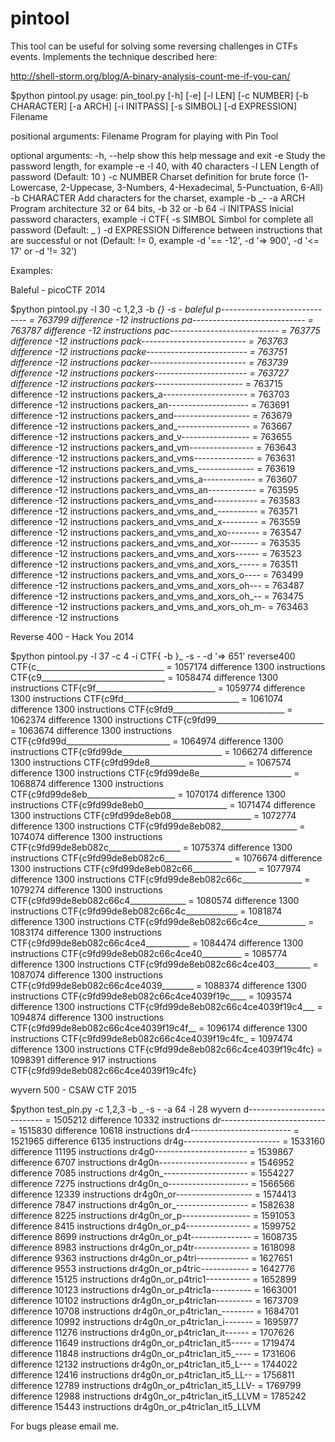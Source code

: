 # pintool

This tool can be useful for solving some reversing challenges in CTFs events. Implements the technique described here:

  http://shell-storm.org/blog/A-binary-analysis-count-me-if-you-can/
  
  
  
  
$python pintool.py 
usage: pin_tool.py [-h] [-e] [-l LEN] [-c NUMBER] [-b CHARACTER] [-a ARCH]
                   [-i INITPASS] [-s SIMBOL] [-d EXPRESSION]
                   Filename

positional arguments:
  Filename       Program for playing with Pin Tool

optional arguments:
  -h, --help     show this help message and exit
  -e             Study the password length, for example -e -l 40, with 40
                 characters
  -l LEN         Length of password (Default: 10 )
  -c NUMBER      Charset definition for brute force (1-Lowercase, 2-Uppecase,
                 3-Numbers, 4-Hexadecimal, 5-Punctuation, 6-All)
  -b CHARACTER   Add characters for the charset, example -b _-
  -a ARCH        Program architecture 32 or 64 bits, -b 32 or -b 64
  -i INITPASS    Inicial password characters, example -i CTF{
  -s SIMBOL      Simbol for complete all password (Default: _ )
  -d EXPRESSION  Difference between instructions that are successful or not
                 (Default: != 0, example -d '== -12', -d '=> 900', -d '<= 17'
                 or -d '!= 32')
  



Examples:

Baleful - picoCTF 2014

$python pintool.py -l 30 -c 1,2,3 -b _{} -s - baleful
p----------------------------- = 763799 difference -12 instructions
pa---------------------------- = 763787 difference -12 instructions
pac--------------------------- = 763775 difference -12 instructions
pack-------------------------- = 763763 difference -12 instructions
packe------------------------- = 763751 difference -12 instructions
packer------------------------ = 763739 difference -12 instructions
packers----------------------- = 763727 difference -12 instructions
packers_---------------------- = 763715 difference -12 instructions
packers_a--------------------- = 763703 difference -12 instructions
packers_an-------------------- = 763691 difference -12 instructions
packers_and------------------- = 763679 difference -12 instructions
packers_and_------------------ = 763667 difference -12 instructions
packers_and_v----------------- = 763655 difference -12 instructions
packers_and_vm---------------- = 763643 difference -12 instructions
packers_and_vms--------------- = 763631 difference -12 instructions
packers_and_vms_-------------- = 763619 difference -12 instructions
packers_and_vms_a------------- = 763607 difference -12 instructions
packers_and_vms_an------------ = 763595 difference -12 instructions
packers_and_vms_and----------- = 763583 difference -12 instructions
packers_and_vms_and_---------- = 763571 difference -12 instructions
packers_and_vms_and_x--------- = 763559 difference -12 instructions
packers_and_vms_and_xo-------- = 763547 difference -12 instructions
packers_and_vms_and_xor------- = 763535 difference -12 instructions
packers_and_vms_and_xors------ = 763523 difference -12 instructions
packers_and_vms_and_xors_----- = 763511 difference -12 instructions
packers_and_vms_and_xors_o---- = 763499 difference -12 instructions
packers_and_vms_and_xors_oh--- = 763487 difference -12 instructions
packers_and_vms_and_xors_oh_-- = 763475 difference -12 instructions
packers_and_vms_and_xors_oh_m- = 763463 difference -12 instructions




Reverse 400 - Hack You 2014

$python pintool.py -l 37 -c 4 -i CTF{ -b }_ -s - -d '=> 651' reverse400
CTF{c________________________________ = 1057174 difference 1300 instructions
CTF{c9_______________________________ = 1058474 difference 1300 instructions
CTF{c9f______________________________ = 1059774 difference 1300 instructions
CTF{c9fd_____________________________ = 1061074 difference 1300 instructions
CTF{c9fd9____________________________ = 1062374 difference 1300 instructions
CTF{c9fd99___________________________ = 1063674 difference 1300 instructions
CTF{c9fd99d__________________________ = 1064974 difference 1300 instructions
CTF{c9fd99de_________________________ = 1066274 difference 1300 instructions
CTF{c9fd99de8________________________ = 1067574 difference 1300 instructions
CTF{c9fd99de8e_______________________ = 1068874 difference 1300 instructions
CTF{c9fd99de8eb______________________ = 1070174 difference 1300 instructions
CTF{c9fd99de8eb0_____________________ = 1071474 difference 1300 instructions
CTF{c9fd99de8eb08____________________ = 1072774 difference 1300 instructions
CTF{c9fd99de8eb082___________________ = 1074074 difference 1300 instructions
CTF{c9fd99de8eb082c__________________ = 1075374 difference 1300 instructions
CTF{c9fd99de8eb082c6_________________ = 1076674 difference 1300 instructions
CTF{c9fd99de8eb082c66________________ = 1077974 difference 1300 instructions
CTF{c9fd99de8eb082c66c_______________ = 1079274 difference 1300 instructions
CTF{c9fd99de8eb082c66c4______________ = 1080574 difference 1300 instructions
CTF{c9fd99de8eb082c66c4c_____________ = 1081874 difference 1300 instructions
CTF{c9fd99de8eb082c66c4ce____________ = 1083174 difference 1300 instructions
CTF{c9fd99de8eb082c66c4ce4___________ = 1084474 difference 1300 instructions
CTF{c9fd99de8eb082c66c4ce40__________ = 1085774 difference 1300 instructions
CTF{c9fd99de8eb082c66c4ce403_________ = 1087074 difference 1300 instructions
CTF{c9fd99de8eb082c66c4ce4039________ = 1088374 difference 1300 instructions
CTF{c9fd99de8eb082c66c4ce4039f19c____ = 1093574 difference 1300 instructions
CTF{c9fd99de8eb082c66c4ce4039f19c4___ = 1094874 difference 1300 instructions
CTF{c9fd99de8eb082c66c4ce4039f19c4f__ = 1096174 difference 1300 instructions
CTF{c9fd99de8eb082c66c4ce4039f19c4fc_ = 1097474 difference 1300 instructions
CTF{c9fd99de8eb082c66c4ce4039f19c4fc} = 1098391 difference 917 instructions
CTF{c9fd99de8eb082c66c4ce4039f19c4fc}




wyvern 500 - CSAW CTF 2015

$python test_pin.py -c 1,2,3 -b _ -s - -a 64 -l 28 wyvern
d--------------------------- = 1505212 difference 10332 instructions
dr-------------------------- = 1515830 difference 10618 instructions
dr4------------------------- = 1521965 difference 6135 instructions
dr4g------------------------ = 1533160 difference 11195 instructions
dr4g0----------------------- = 1539867 difference 6707 instructions
dr4g0n---------------------- = 1546952 difference 7085 instructions
dr4g0n_--------------------- = 1554227 difference 7275 instructions
dr4g0n_o-------------------- = 1566566 difference 12339 instructions
dr4g0n_or------------------- = 1574413 difference 7847 instructions
dr4g0n_or_------------------ = 1582638 difference 8225 instructions
dr4g0n_or_p----------------- = 1591053 difference 8415 instructions
dr4g0n_or_p4---------------- = 1599752 difference 8699 instructions
dr4g0n_or_p4t--------------- = 1608735 difference 8983 instructions
dr4g0n_or_p4tr-------------- = 1618098 difference 9363 instructions
dr4g0n_or_p4tri------------- = 1627651 difference 9553 instructions
dr4g0n_or_p4tric------------ = 1642776 difference 15125 instructions
dr4g0n_or_p4tric1----------- = 1652899 difference 10123 instructions
dr4g0n_or_p4tric1a---------- = 1663001 difference 10102 instructions
dr4g0n_or_p4tric1an--------- = 1673709 difference 10708 instructions
dr4g0n_or_p4tric1an_-------- = 1684701 difference 10992 instructions
dr4g0n_or_p4tric1an_i------- = 1695977 difference 11276 instructions
dr4g0n_or_p4tric1an_it------ = 1707626 difference 11649 instructions
dr4g0n_or_p4tric1an_it5----- = 1719474 difference 11848 instructions
dr4g0n_or_p4tric1an_it5_---- = 1731606 difference 12132 instructions
dr4g0n_or_p4tric1an_it5_L--- = 1744022 difference 12416 instructions
dr4g0n_or_p4tric1an_it5_LL-- = 1756811 difference 12789 instructions
dr4g0n_or_p4tric1an_it5_LLV- = 1769799 difference 12988 instructions
dr4g0n_or_p4tric1an_it5_LLVM = 1785242 difference 15443 instructions
dr4g0n_or_p4tric1an_it5_LLVM



For bugs please email me.
